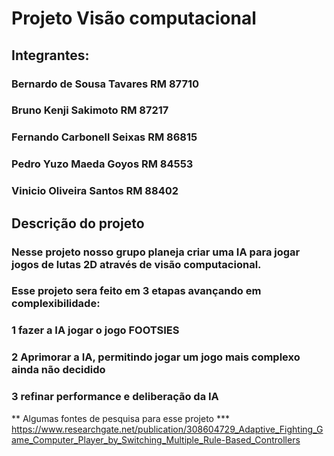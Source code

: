 # Projeto Visão computacional
## Integrantes:
### Bernardo de Sousa Tavares RM 87710
### Bruno Kenji Sakimoto RM 87217
### Fernando Carbonell Seixas RM 86815
### Pedro Yuzo Maeda Goyos RM 84553
### Vinicio Oliveira Santos RM 88402

## Descrição do projeto
### Nesse projeto nosso grupo planeja criar uma IA para jogar jogos de lutas 2D através de visão computacional.
### Esse projeto sera feito em 3 etapas avançando em complexibilidade: 
### 1 fazer a IA jogar o jogo FOOTSIES
### 2 Aprimorar a IA, permitindo jogar um jogo mais complexo ainda não decidido
### 3 refinar performance e deliberação da IA

** Algumas fontes de pesquisa para esse projeto
*** https://www.researchgate.net/publication/308604729_Adaptive_Fighting_Game_Computer_Player_by_Switching_Multiple_Rule-Based_Controllers
